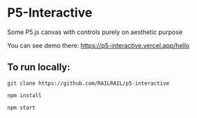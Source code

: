 <h1> P5-Interactive </h1>

Some P5.js canvas with controls purely on aesthetic purpose

You can see demo there: https://p5-interactive.vercel.app/hello

<h2> To run locally: </h2>

  
```
git clone https://github.com/RAILRAIL/p5-interactive
```
```
npm install
```
```
npm start
```

